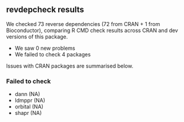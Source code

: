 ## revdepcheck results

We checked 73 reverse dependencies (72 from CRAN + 1 from Bioconductor), comparing R CMD check results across CRAN and dev versions of this package.

 * We saw 0 new problems
 * We failed to check 4 packages

Issues with CRAN packages are summarised below.

### Failed to check

* dann    (NA)
* ldmppr  (NA)
* orbital (NA)
* shapr   (NA)
